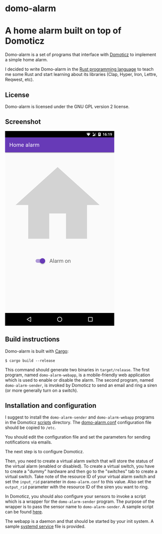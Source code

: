 domo-alarm
==========

A home alarm built on top of Domoticz
=====================================

Domo-alarm is a set of programs that interface
with [Domoticz](https://www.domoticz.com) to implement a simple home
alarm.

I decided to write Domo-alarm in
the [Rust programming language](http://rust-lang.org) to teach me some
Rust and start learning about its libraries (Clap, Hyper, Iron,
Lettre, Reqwest, etc).

License
-------

Domo-alarm is licensed under the GNU GPL version 2 license.

Screenshot
----------

![Screenshot of domo-alarm-webapp](domo-alarm-webapp-screenshot.png)

Build instructions
------------------

Domo-alarm is built with [Cargo](http://doc.crates.io/guide.html):

    $ cargo build --release

This command should generate two binaries in `target/release`. The
first program, named `domo-alarm-webapp`, is a mobile-friendly web
application which is used to enable or disable the alarm. The second
program, named `domo-alarm-sender`, is invoked by Domoticz to send an
email and ring a siren (or more generally turn on a switch).

Installation and configuration
------------------------------

I suggest to install the `domo-alarm-sender` and `domo-alarm-webapp`
programs in the Domoticz
[scripts](https://www.domoticz.com/wiki/Domoticz_and_Scripting)
directory. The [domo-alarm.conf](./domo-alarm.conf) configuration file
should be copied to `/etc`.

You should edit the configuration file and set the parameters
for sending notifications via emails.

The next step is to configure Domoticz.

Then, you need to create a virtual alarm switch that will store the
status of the virtual alarm (enabled or disabled). To create a virtual
switch, you have to create a "dummy" hardware and then go to the
"switches" tab to create a virtual switch. Take note of the resource
ID of your virtual alarm switch and set the `input_rid` parameter in
`domo-alarm.conf` to this value. Also set the `output_rid` parameter
with the resource ID of the siren you want to ring.

In Domoticz, you should also configure your sensors to invoke a script
which is a wrapper for the `domo-alarm-sender` program. The purpose of
the wrapper is to pass the sensor name to `domo-alarm-sender`. A
sample script can be found [here](domo-alarm-example-sensor.sh).

The webapp is a daemon and that should be started by your init
system. A sample [systemd service](domo-alarm.service) file is
provided.
